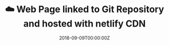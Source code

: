 ---
# Title, summary, and page position.
title: ☁️ Web Page linked to Git Repository and hosted with netlify CDN
linktitle: ☁️ Cloud Computing Devops Example
summary: Used Wowchemy's docs layout for educational purposes, no infringement intended.
weight: 1
image:
  filename: https://www.devotional-reflections-from-the-bible.com/images/2020RF21.jpg
  caption: Stock Image
weight: 1

# icon: book
# icon_pack: fas

# Page metadata.
date: '2018-09-09T00:00:00Z'
toc: false

---